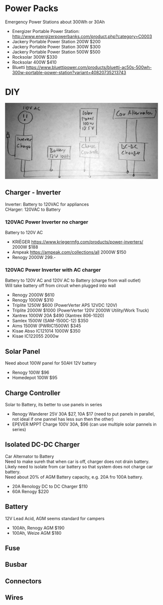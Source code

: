 # Power Packs
Emergency Power Stations about 300Wh or 30Ah  
* Energizer Portable Power Station: http://www.energizerpowerbanks.com/product.php?category=C0003
* Jackery Portable Power Station 200W $200
* Jackery Portable Power Station 300W $300
* Jackery Portable Power Station 500W $500
* Rocksolar 300W $330
* Rocksolar 400W $410
* Bluetti https://www.bluettipower.com/products/bluetti-ac50s-500wh-300w-portable-power-station?variant=40820735213743

# DIY

![Circuit](./OffGridCircuit.gif)

## Charger - Inverter
Inverter: Battery to 120VAC for appliances   
CHarger: 120VAC to Battery  

### 120VAC Power Inverter no charger
Battery to 120V AC
* KRIËGER https://www.kriegermfg.com/products/power-inverters/ 2000W $188
* Ampeak https://ampeak.com/collections/all 2000W $150
* Renogy 2000W 299.-

### 120VAC Power Inverter with AC charger
Battery to 120V AC and 120V AC to Battery (charge from wall outlet)  
Will take battery off from circuit when plugged into wall   
* Renogy 2000W $610
* Renogy 1000W $310
* Triplite 1250W $600 (PowerVerter APS 12VDC 120V)
* Triplite 2000W $1000 (PowerVerter 120V 2000W Utility/Work Truck)
* Xantrex 1000W 20A $490 (Xantrex 806-1020)
* Samlex 1500W (SAM-1500C-12) $350 
* Aims  1500W (PWRIC1500W) $345
* Kisae Abso IC121014 1000W $350
* Kisae IC122055 2000w

## Solar Panel
Need about 100W panel for 50AH 12V battery  
* Renogy 100W $96
* Homedepot 100W $95

## Charge Controller
Solar to Battery, its better to use panels in series  
* Renogy Wanderer 25V 30A $27, 10A $17 (need to put panels in parallel, not ideal if one pannel has less sun then the other)
* EPEVER MPPT Charge 100V 30A, $96 (can use multiple solar pannels in series)

## Isolated DC-DC Charger
Car Alternator to Battery  
Need to make sureh that when car is off, charger does not drain battery.   
Likely need to isolate from car battery so that system does not charge car battery.  
Need about 20% of AGM Battery capacity, e.g. 20A fro 100A battery.  
* 20A Renology DC to DC Charger $110
* 60A Renogy $220

## Battery
12V Lead Acid, AGM seems standard for campers  
* 100Ah, Renogy AGM $190
* 100Ah, Weize AGM $180

## Fuse

## Busbar

## Connectors

## Wires
